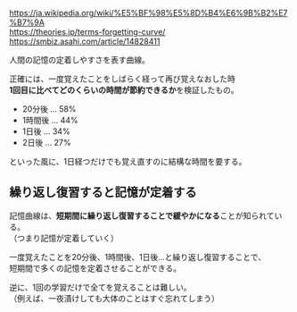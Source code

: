 https://ja.wikipedia.org/wiki/%E5%BF%98%E5%8D%B4%E6%9B%B2%E7%B7%9A  
https://theories.jp/terms-forgetting-curve/  
https://smbiz.asahi.com/article/14828411

人間の記憶の定着しやすさを表す曲線。

正確には、一度覚えたことをしばらく経って再び覚えなおした時  
**1回目に比べてどのくらいの時間が節約できるか**を検証したもの。

* 20分後 ... 58%
* 1時間後 ... 44%
* 1日後 ... 34%
* 2日後 ... 27%

といった風に、1日経つだけでも覚え直すのに結構な時間を要する。

## 繰り返し復習すると記憶が定着する
記憶曲線は、**短期間に繰り返し復習することで緩やかになる**ことが知られている。  
（つまり記憶が定着していく）

一度覚えたことを20分後、1時間後、1日後…と繰り返し復習することで、  
短期間で多くの記憶を定着させることができる。

逆に、1回の学習だけで全てを覚えることは難しい。  
（例えば、一夜漬けしても大体のことはすぐ忘れてしまう）